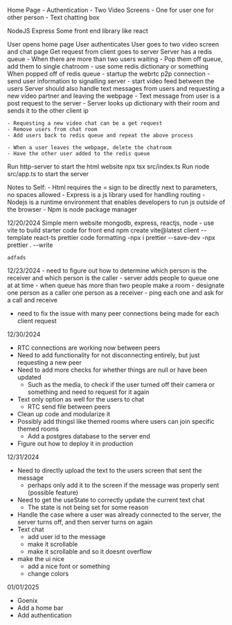 Home Page - Authentication - Two Video Screens - One for user one for other person - Text chatting box

NodeJS
Express
Some front end library like react

User opens home page
User authenticates
User goes to two video screen and chat page
Get request from client goes to server
Server has a redis queue - When there are more than two users waiting - Pop them off queue, add them to single chatroom - use some redis dictionary or something
When popped off of redis queue - startup the webrtc p2p connection - send user information to signalling server - start video feed between the users
Server should also handle text messages from users and requesting a new video partner and leaving the webpage - Text message from user is a post request to the server - Server looks up dictionary with their room and sends it to the other client ip

    - Requesting a new video chat can be a get request
    - Remove users from chat room
    - Add users back to redis queue and repeat the above process

    - When a user leaves the webpage, delete the chatroom
    - Have the other user added to the redis queue

Run http-server to start the html website
npx tsx src/index.ts
Run node src/app.ts to start the server

Notes to Self: - Html requires the = sign to be directly next to parameters, no spaces allowed - Express is a js library used for handling routing - Nodejs is a runtime environment that enables developers to run js outside of the browser - Npm is node package manager

12/20/2024
Simple mern website
mongodb, express, reactjs, node - use vite to build starter code for front end
npm create vite@latest client --template react-ts
prettier code formatting
-npx i prettier --save-dev
-npx prettier . --write

    adfads

12/23/2024 - need to figure out how to determine which person is the receiver and which person is the caller - server adds people to queue one at at time - when queue has more than two people make a room - designate one person as a caller one person as a receiver - ping each one and ask for a call and receive

- need to fix the issue with many peer connections being made for each client request

12/30/2024

- RTC connections are working now between peers
- Need to add functionality for not disconnecting entirely, but just requesting a new peer
- Need to add more checks for whether things are null or have been updated
  - Such as the media, to check if the user turned off their camera or something and need to request for it again
- Text only option as well for the users to chat
  - RTC send file between peers
- Clean up code and modularize it
- Possibly add thingsl like themed rooms where users can join specific themed rooms
  - Add a postgres database to the server end
- Figure out how to deploy it in production

12/31/2024

- Need to directly upload the text to the users screen that sent the message
  - perhaps only add it to the screen if the message was properly sent (possible feature)
- Need to get the useState to correctly update the current text chat
  - The state is not being set for some reason
- Handle the case where a user was already connected to the server, the server turns off, and then server turns on again
- Text chat
  - add user id to the message
  - make it scrollable
  - make it scrollable and so it doesnt overflow
- make the ui nice
  - add a nice font or something
  - change colors

01/01/2025

- Goenix
- Add a home bar
- Add authentication
